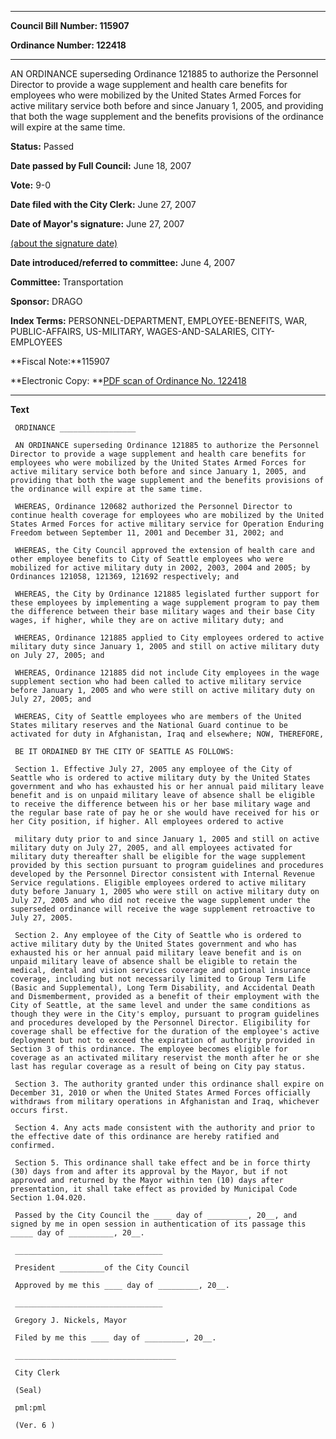 

********

**Council Bill Number: 115907**
   
**Ordinance Number: 122418**
********

 AN ORDINANCE superseding Ordinance 121885 to authorize the Personnel Director to provide a wage supplement and health care benefits for employees who were mobilized by the United States Armed Forces for active military service both before and since January 1, 2005, and providing that both the wage supplement and the benefits provisions of the ordinance will expire at the same time.

**Status:** Passed
   
**Date passed by Full Council:** June 18, 2007
   
**Vote:** 9-0
   
**Date filed with the City Clerk:** June 27, 2007
   
**Date of Mayor's signature:** June 27, 2007
   
[(about the signature date)](/~public/approvaldate.htm)
   
   
   
**Date introduced/referred to committee:** June 4, 2007
   
**Committee:** Transportation
   
**Sponsor:** DRAGO
   
   
**Index Terms:** PERSONNEL-DEPARTMENT, EMPLOYEE-BENEFITS, WAR, PUBLIC-AFFAIRS, US-MILITARY, WAGES-AND-SALARIES, CITY-EMPLOYEES

**Fiscal Note:**115907

**Electronic Copy: **[PDF scan of Ordinance No. 122418](/~archives/Ordinances/Ord_122418.pdf)

********

**Text**
   
```
 ORDINANCE _________________

 AN ORDINANCE superseding Ordinance 121885 to authorize the Personnel Director to provide a wage supplement and health care benefits for employees who were mobilized by the United States Armed Forces for active military service both before and since January 1, 2005, and providing that both the wage supplement and the benefits provisions of the ordinance will expire at the same time.

 WHEREAS, Ordinance 120682 authorized the Personnel Director to continue health coverage for employees who are mobilized by the United States Armed Forces for active military service for Operation Enduring Freedom between September 11, 2001 and December 31, 2002; and

 WHEREAS, the City Council approved the extension of health care and other employee benefits to City of Seattle employees who were mobilized for active military duty in 2002, 2003, 2004 and 2005; by Ordinances 121058, 121369, 121692 respectively; and

 WHEREAS, the City by Ordinance 121885 legislated further support for these employees by implementing a wage supplement program to pay them the difference between their base military wages and their base City wages, if higher, while they are on active military duty; and

 WHEREAS, Ordinance 121885 applied to City employees ordered to active military duty since January 1, 2005 and still on active military duty on July 27, 2005; and

 WHEREAS, Ordinance 121885 did not include City employees in the wage supplement section who had been called to active military service before January 1, 2005 and who were still on active military duty on July 27, 2005; and

 WHEREAS, City of Seattle employees who are members of the United States military reserves and the National Guard continue to be activated for duty in Afghanistan, Iraq and elsewhere; NOW, THEREFORE,

 BE IT ORDAINED BY THE CITY OF SEATTLE AS FOLLOWS:

 Section 1. Effective July 27, 2005 any employee of the City of Seattle who is ordered to active military duty by the United States government and who has exhausted his or her annual paid military leave benefit and is on unpaid military leave of absence shall be eligible to receive the difference between his or her base military wage and the regular base rate of pay he or she would have received for his or her City position, if higher. All employees ordered to active

 military duty prior to and since January 1, 2005 and still on active military duty on July 27, 2005, and all employees activated for military duty thereafter shall be eligible for the wage supplement provided by this section pursuant to program guidelines and procedures developed by the Personnel Director consistent with Internal Revenue Service regulations. Eligible employees ordered to active military duty before January 1, 2005 who were still on active military duty on July 27, 2005 and who did not receive the wage supplement under the superseded ordinance will receive the wage supplement retroactive to July 27, 2005.

 Section 2. Any employee of the City of Seattle who is ordered to active military duty by the United States government and who has exhausted his or her annual paid military leave benefit and is on unpaid military leave of absence shall be eligible to retain the medical, dental and vision services coverage and optional insurance coverage, including but not necessarily limited to Group Term Life (Basic and Supplemental), Long Term Disability, and Accidental Death and Dismemberment, provided as a benefit of their employment with the City of Seattle, at the same level and under the same conditions as though they were in the City's employ, pursuant to program guidelines and procedures developed by the Personnel Director. Eligibility for coverage shall be effective for the duration of the employee's active deployment but not to exceed the expiration of authority provided in Section 3 of this ordinance. The employee becomes eligible for coverage as an activated military reservist the month after he or she last has regular coverage as a result of being on City pay status.

 Section 3. The authority granted under this ordinance shall expire on December 31, 2010 or when the United States Armed Forces officially withdraws from military operations in Afghanistan and Iraq, whichever occurs first.

 Section 4. Any acts made consistent with the authority and prior to the effective date of this ordinance are hereby ratified and confirmed.

 Section 5. This ordinance shall take effect and be in force thirty (30) days from and after its approval by the Mayor, but if not approved and returned by the Mayor within ten (10) days after presentation, it shall take effect as provided by Municipal Code Section 1.04.020.

 Passed by the City Council the ____ day of _________, 20__, and signed by me in open session in authentication of its passage this _____ day of __________, 20__.

 _________________________________

 President __________of the City Council

 Approved by me this ____ day of _________, 20__.

 _________________________________

 Gregory J. Nickels, Mayor

 Filed by me this ____ day of _________, 20__.

 ____________________________________

 City Clerk

 (Seal)

 pml:pml

 (Ver. 6 )

```
